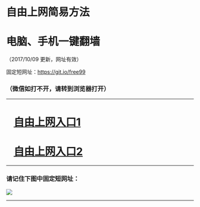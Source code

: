 ﻿# 自由上网简易方法

# 电脑、手机一键翻墙

（2017/10/09 更新，网址有效）

固定短网址：https://git.io/free99

### （微信如打不开，请转到浏览器打开）


***





# &nbsp;&nbsp; <a href="http://ft201553178.fwq-tz-1001.info/fwqtz01.html?t=10090013007 " target="_blank">自由上网入口1</a>
# &nbsp;&nbsp; <a href="http://ft1331030047.fwq-tz-1002.info/fwqtz02.html?t=100900121280 " target="_blank">自由上网入口2</a>
***

### 请记住下图中固定短网址：

<img src="https://s3-us-west-2.amazonaws.com/fwq-1001/yjfq-20170905okok.png" /> 


***


